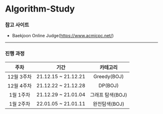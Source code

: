 # Algorithm-Study

### 참고 사이트
* Baekjoon Online Judge(https://www.acmicpc.net/)

---
### 진행 과정
| 주차 | 기간 | 카테고리 |
|:---:|:---:|:---:|
| 12월 3주차 | 21.12.15 ~ 21.12.21 | Greedy(BOJ) |
| 12월 4주차 | 21.12.22 ~ 21.12.28 | DP(BOJ) |
| 1월 1주차 | 21.12.29 ~ 21.01.04 | 그래프 탐색(BOJ) |
| 1월 2주차 | 22.01.05 ~ 21.01.11 | 완전탐색(BOJ) |
